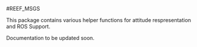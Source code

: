 #REEF_MSGS

This package contains various helper functions for attitude respresentation and ROS Support. 

Documentation to be updated soon.
